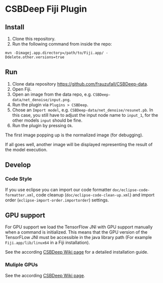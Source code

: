 # CSBDeep Fiji Plugin

## Install
1. Clone this repository.
2. Run the following command from inside the repo:
```
mvn -Dimagej.app.directory=/path/to/Fiji.app/ -Ddelete.other.versions=true
```

## Run
1. Clone data repository https://github.com/frauzufall/CSBDeep-data.
2. Open Fiji.
3. Open an image from the data repo, e.g. `CSBDeep-data/net_denoise/input.png`.
4. Run the plugin via `Plugins > CSBDeep`.
5. Chose an `Import model`, e.g. `CSBDeep-data/net_denoise/resunet.pb`. In this case, you still have to adjust the input node name to `input_1`, for the other models `input` should be fine.
6. Run the plugin by pressing `Ok`.

The first image popping up is the normalized image (for debugging).

If all goes well, another image will be displayed representing the result of the model execution.

## Develop

### Code Style

If you use eclipse you can import our code formatter `doc/eclipse-code-formatter.xml`, code cleanup (`doc/eclipse-code-clean-up.xml`) and import order (`eclipse-import-order.importorder`) settings.

## GPU support

For GPU support we load the TensorFlow JNI with GPU support manually when a command is initialized. This means that the GPU version of the TensorFLow JNI must be accessible in the java library path (For example `Fiji.app/lib/linux64` in a Fiji installation).

See the according [CSBDeep Wiki page](https://github.com/mpicbg-csbd/CSBDeep/wiki/CSBDeep-in-Fiji-–-Installation#gpu-support) for a detailed installation guide.

### Muliple GPUs

See the according [CSBDeep Wiki page](https://github.com/mpicbg-csbd/CSBDeep/wiki/CSBDeep-in-Fiji-–-Installation#multiple-gpus).

